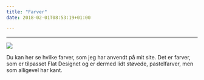 ```yaml
---
title: "Farver"
date: 2018-02-01T08:53:19+01:00

---
```

<hr>

 <div class="container">
     
 <div class="row">
    <div class="col-lg-12">
    <div class="farver"><a href="/imgs/minefarver.png"> <img src="/imgs/minefarver.png"></a>
    </div>
    </div>
</div>

Du kan her se hvilke farver, som jeg har anvendt på mit site.
Det er farver, som er tilpasset Flat Designet og er dermed lidt støvede, pastelfarver, men som alligevel har kant. 

</div>
</div>

